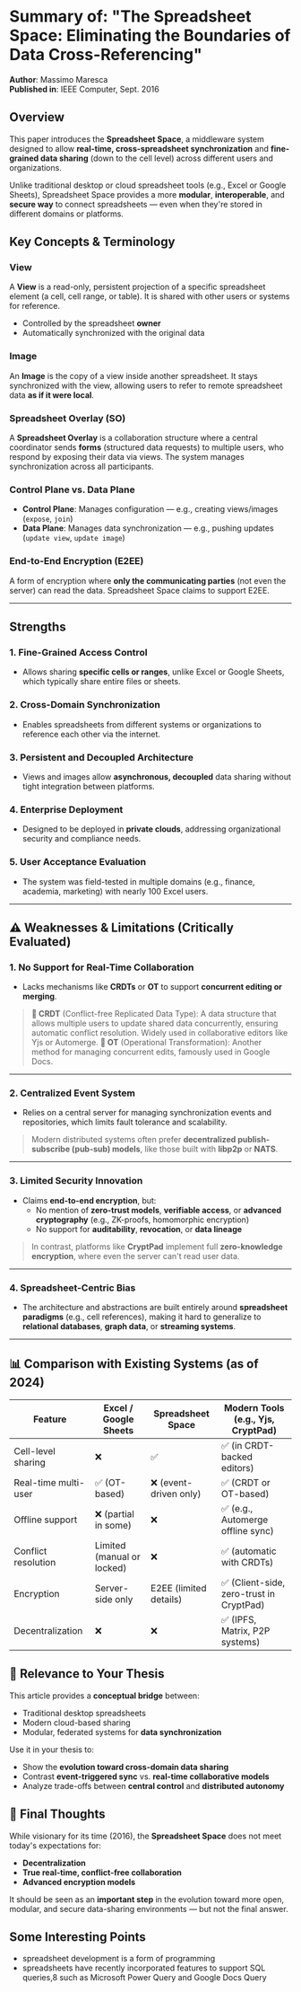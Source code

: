 # Summary of: "The Spreadsheet Space: Eliminating the Boundaries of Data Cross-Referencing"

**Author**: Massimo Maresca  
**Published in**: IEEE Computer, Sept. 2016  

## Overview

This paper introduces the **Spreadsheet Space**, a middleware system designed to allow **real-time, cross-spreadsheet synchronization** and **fine-grained data sharing** (down to the cell level) across different users and organizations.

Unlike traditional desktop or cloud spreadsheet tools (e.g., Excel or Google Sheets), Spreadsheet Space provides a more **modular**, **interoperable**, and **secure way** to connect spreadsheets — even when they're stored in different domains or platforms.

## Key Concepts & Terminology

### View

A **View** is a read-only, persistent projection of a specific spreadsheet element (a cell, cell range, or table). It is shared with other users or systems for reference.

- Controlled by the spreadsheet **owner**
- Automatically synchronized with the original data

### Image

An **Image** is the copy of a view inside another spreadsheet. It stays synchronized with the view, allowing users to refer to remote spreadsheet data **as if it were local**.

### Spreadsheet Overlay (SO)

A **Spreadsheet Overlay** is a collaboration structure where a central coordinator sends **forms** (structured data requests) to multiple users, who respond by exposing their data via views. The system manages synchronization across all participants.

### Control Plane vs. Data Plane

- **Control Plane**: Manages configuration — e.g., creating views/images (`expose`, `join`)
- **Data Plane**: Manages data synchronization — e.g., pushing updates (`update view`, `update image`)

### End-to-End Encryption (E2EE)

A form of encryption where **only the communicating parties** (not even the server) can read the data. Spreadsheet Space claims to support E2EE.

---

## Strengths

### 1. **Fine-Grained Access Control**

- Allows sharing **specific cells or ranges**, unlike Excel or Google Sheets, which typically share entire files or sheets.

### 2. **Cross-Domain Synchronization**

- Enables spreadsheets from different systems or organizations to reference each other via the internet.

### 3. **Persistent and Decoupled Architecture**

- Views and images allow **asynchronous, decoupled** data sharing without tight integration between platforms.

### 4. **Enterprise Deployment**

- Designed to be deployed in **private clouds**, addressing organizational security and compliance needs.

### 5. **User Acceptance Evaluation**

- The system was field-tested in multiple domains (e.g., finance, academia, marketing) with nearly 100 Excel users.

---

## ⚠️ Weaknesses & Limitations (Critically Evaluated)

### 1. **No Support for Real-Time Collaboration**

- Lacks mechanisms like **CRDTs** or **OT** to support **concurrent editing or merging**.

> **🧩 CRDT** (Conflict-free Replicated Data Type): A data structure that allows multiple users to update shared data concurrently, ensuring automatic conflict resolution. Widely used in collaborative editors like Yjs or Automerge.
> **🔁 OT** (Operational Transformation): Another method for managing concurrent edits, famously used in Google Docs.

---

### 2. **Centralized Event System**

- Relies on a central server for managing synchronization events and repositories, which limits fault tolerance and scalability.

> Modern distributed systems often prefer **decentralized publish-subscribe (pub-sub) models**, like those built with **libp2p** or **NATS**.

---

### 3. **Limited Security Innovation**

- Claims **end-to-end encryption**, but:
  - No mention of **zero-trust models**, **verifiable access**, or **advanced cryptography** (e.g., ZK-proofs, homomorphic encryption)
  - No support for **auditability**, **revocation**, or **data lineage**

> In contrast, platforms like **CryptPad** implement full **zero-knowledge encryption**, where even the server can't read user data.

---

### 4. **Spreadsheet-Centric Bias**

- The architecture and abstractions are built entirely around **spreadsheet paradigms** (e.g., cell references), making it hard to generalize to **relational databases**, **graph data**, or **streaming systems**.

---

## 📊 Comparison with Existing Systems (as of 2024)

| Feature                | Excel / Google Sheets   | Spreadsheet Space        | Modern Tools (e.g., Yjs, CryptPad)       |
|------------------------|--------------------------|---------------------------|------------------------------------------|
| Cell-level sharing     | ❌                        | ✅                         | ✅ (in CRDT-backed editors)              |
| Real-time multi-user   | ✅ (OT-based)             | ❌ (event-driven only)     | ✅ (CRDT or OT-based)                    |
| Offline support        | ❌ (partial in some)      | ❌                         | ✅ (e.g., Automerge offline sync)        |
| Conflict resolution    | Limited (manual or locked) | ❌                         | ✅ (automatic with CRDTs)                |
| Encryption             | Server-side only          | E2EE (limited details)     | ✅ (Client-side, zero-trust in CryptPad) |
| Decentralization       | ❌                        | ❌                         | ✅ (IPFS, Matrix, P2P systems)           |

## 🧩 Relevance to Your Thesis

This article provides a **conceptual bridge** between:

- Traditional desktop spreadsheets
- Modern cloud-based sharing
- Modular, federated systems for **data synchronization**

Use it in your thesis to:

- Show the **evolution toward cross-domain data sharing**
- Contrast **event-triggered sync** vs. **real-time collaborative models**
- Analyze trade-offs between **central control** and **distributed autonomy**

## 📌 Final Thoughts

While visionary for its time (2016), the **Spreadsheet Space** does not meet today's expectations for:

- **Decentralization**
- **True real-time, conflict-free collaboration**
- **Advanced encryption models**

It should be seen as an **important step** in the evolution toward more open, modular, and secure data-sharing environments — but not the final answer.

## Some Interesting Points

- spreadsheet development is a form of programming
- spreadsheets have recently incorporated features to support SQL queries,8 such as Microsoft Power Query and Google Docs Query
